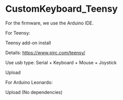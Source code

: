 # CustomKeyboard_Teensy

For the firmware, we use the Arduino IDE.

For Teensy: 

  Teensy add-on install
  
  Details: https://www.pjrc.com/teensy/
  
  Use usb type: Serial + Keyboard + Mouse + Joystick
  
  Upload
  
  
For Arduino Leonardo: 

  Upload (No dependencies)
